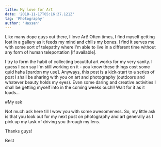 ```yaml
---
title: My love for Art
date: '2018-11-17T05:16:37.121Z'
tag: 'Photography'
author: 'Hassan'
---
```


Like many dope guys out there, I love Art! Often times, I find myself getting lost in a gallery as it feeds my mind and chills my bones. I find it serves me with some sort of telepathy where I'm able to live in a different time without any form of human teleportation [if available].

I try to form the habit of collecting beautiful art works for my very sanity. I guess I can say I'm still working on it - you know these things cost some quid haha [pardon my use]. Anyways, this post is a kick-start to a series of post I shall be sharing with you on art and photography (outdoors and whatever beauty holds my eyes). Even some daring and creative activities I shall be getting myself into in the coming weeks ouch!! Wait for it as it loads...

#My ask

Not much ask here till I wow you with some awesomeness. So, my little ask is that you look out for my next post on photography and art generally as I pick up my task of driving you through my lens.

Thanks guys!

Best
